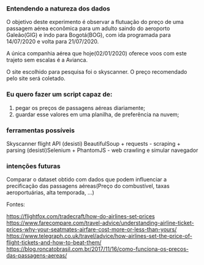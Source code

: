 ### Entendendo a natureza dos dados

O objetivo deste experimento é observar a flutuação do preço de uma passagem aérea econômica para um adulto saindo do aeroporto Galeão(GIG) e indo para Bogotá(BOG), com ida programada para 14/07/2020 e volta para 21/07/2020.

A única companhia aérea que hoje(02/01/2020) oferece voos com este trajeto sem escalas é a Avianca.

O site escolhido para pesquisa foi o skyscanner. O preço recomendado pelo site será coletado.

### Eu quero fazer um script capaz de:

1. pegar os preços de passagens aéreas diariamente;
2. guardar esse valores em uma planilha, de preferência na nuvem;

### ferramentas possíveis

Skyscanner flight API
(desisti) BeautifulSoup + requests - scraping + parsing
(desisti)Selenium + PhantomJS - web crawling e simular navegador

### intenções futuras

Comparar o dataset obtido com dados que podem influenciar a precificação das passagens aéreas(Preço do combustível, taxas aeroportuárias, alta temporada, ...)

Fontes:

https://flightfox.com/tradecraft/how-do-airlines-set-prices
https://www.farecompare.com/travel-advice/understanding-airline-ticket-prices-why-your-seatmates-airfare-cost-more-or-less-than-yours/
https://www.telegraph.co.uk/travel/advice/how-airlines-set-the-price-of-flight-tickets-and-how-to-beat-them/
https://blog.roncatobrasil.com.br/2017/11/16/como-funciona-os-precos-das-passagens-aereas/
